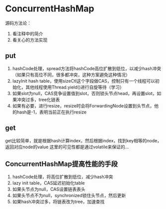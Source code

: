 # ConcurrentHashMap

源码方法论：
1. 看注释中的简介
2. 看关心的方法实现

## put
1. hashCode处理，spread方法将hashCode高位扩散到低位，以减少hash冲突（如果只有高位不同，很多都冲突，这种方案避免这种情况）
2. lazyInit hash table，使用sizeCtl这个字段做CAS，控制只有一个线程可以初始化，其他线程使用Thread.yield()进行自旋等待（学习）
3. 如果slot为null，CAS竞争设置值到slot，否则锁头节点head，再设置slot，如果冲突过多，tree化链表
4. 如果有必要，进行resize，resize时会将ForwardingNode设置到头节点，他的hash是-1，表明当前正在执行resize

## get
get比较简单，就是根据hash计算index，然后根据index，找到key相等的node，返回对应node的value
这里的可见性都是通过volatile来保证的...

## ConcurrentHashMap提高性能的手段
1. hashCode处理，将高位扩散到低位，减少hash冲突
2. lazy init table，CAS延迟初始化table
3. 如果头节点为null，CAS设置链表表头
4. 如果头节点不为null，synchronized锁住头节点，然后更新
5. 如果hash冲突过多，将链表改为tree，加速查找
